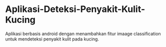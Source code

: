 # Aplikasi-Deteksi-Penyakit-Kulit-Kucing

Aplikasi berbasis android dengan menambahkan fitur imaage classification untuk mendeteksi penyakit kulit pada kucing.
